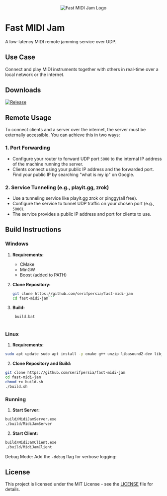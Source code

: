 <div align="center">
  <img src="https://github.com/user-attachments/assets/b6934858-21ce-4cbe-a3e8-6a7338df5d27" alt="Fast MIDI Jam Logo">
</div>

# Fast MIDI Jam

A low-latency MIDI remote jamming service over UDP.

## Use Case

Connect and play MIDI instruments together with others in real-time over a local network or the internet.

## Downloads

[![Release](https://img.shields.io/github/release/serifpersia/fast-midi-jam.svg?style=flat-square)](https://github.com/serifpersia/fast-midi-jam/releases)

## Remote Usage

To connect clients and a server over the internet, the server must be externally accessible. You can achieve this in two ways:

### 1. Port Forwarding
- Configure your router to forward UDP port `5000` to the internal IP address of the machine running the server.
- Clients connect using your public IP address and the forwarded port. Find your public IP by searching "what is my ip" on Google.

### 2. Service Tunneling (e.g., playit.gg, zrok)
- Use a tunneling service like playit.gg zrok or pinggy(all free).
- Configure the service to tunnel UDP traffic on your chosen port (e.g., `5000`).
- The service provides a public IP address and port for clients to use.

## Build Instructions

### Windows
1. **Requirements:**
   - CMake
   - MinGW
   - Boost (added to PATH)

2. **Clone Repository:**
   ```bash
   git clone https://github.com/serifpersia/fast-midi-jam
   cd fast-midi-jam```
3. **Build:**
   ```bash
    build.bat
  

### Linux
1. **Requirements:**
```bash
sudo apt update sudo apt install -y cmake g++ unzip libasound2-dev libjack-dev libboost-dev
```
2. **Clone Repository and Build:**
```bash
git clone https://github.com/serifpersia/fast-midi-jam
cd fast-midi-jam
chmod +x build.sh
./build.sh
```
### Running

1. **Start Server:**
```bash
build/MidiJamServer.exe
./build/MidiJamServer
```
2. **Start Client:**
```bash
build/MidiJamClient.exe
./build/MidiJamClient
```
Debug Mode: Add the ```-debug``` flag for verbose logging:

## License

This project is licensed under the MIT License - see the [LICENSE](LICENSE) file for details.
